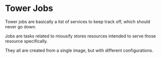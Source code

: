 # Tower Jobs

Tower jobs are basically a list of services to keep 
track off, which should never go down.

Jobs are tasks related to miousify stores resources 
intended to serve those resource specifically.

They all are created from a single image, but with 
different configurations.